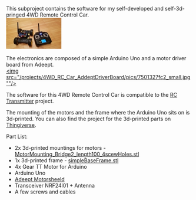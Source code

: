 This subproject contains the software for my self-developed and self-3d-pringed 4WD Remote Control Car. <br />
<a href="/projects/4WD_RC_Car_AddeptDriverBoard/pics/20181220_181335.jpg">
<img src="/projects/4WD_RC_Car_AddeptDriverBoard/pics/20181220_181335_small.jpg"/></a>

The electronics are composed of a simple Arduino Uno and a motor driver board from Adeept. <br />
<a href="/projects/4WD_RC_Car_AddeptDriverBoard/pics/7501327fc2.jpg">
  <img src="/projects/4WD_RC_Car_AddeptDriverBoard/pics/7501327fc2_small.jpg""/></a>

The software for this 4WD Remote Control Car is compatible to the [RC Transmitter](/projects/RC_Transmitter) project. 

The mounting of the motors and the frame where the Arduino Uno sits on is 3d-printed. You can also find the project for the 3d-printed parts on [Thingiverse](https://www.thingiverse.com/thing:3301216).

Part List:
* 2x 3d-printed mountings for motors - [MotorMounting_Bridge2_length100_4scewHoles.stl](https://github.com/grimmpp/tt-motor-mounting/blob/master/MotorMounting_Bridge2_length100_4scewHoles.stl)
* 1x 3d-printed frame - [simpleBaseFrame.stl](https://github.com/grimmpp/tt-motor-mounting/blob/master/simpleBaseFrame.stl)
* 4x Gear TT Motor for Arduino
* Arduino Uno
* [Adeept Motorsheeld](http://www.adeept.com/motorshield-for-uno_p0088.html)
* Transceiver NRF24l01 + Antenna
* A few screws and cables 

